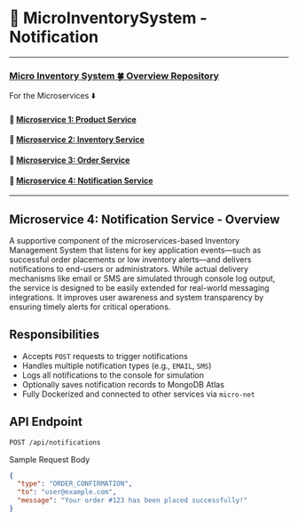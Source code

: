 # 🔔 MicroInventorySystem - Notification

---
###  [Micro Inventory System 🍀 Overview Repository ](https://github.com/Ochwada/MicroInventorySystem-Product)
For the Microservices ⬇️
#### 🔗 [Microservice 1: Product Service](https://github.com/Ochwada/MicroInventorySystem-Product)
#### 🔗 [Microservice 2: Inventory Service](https://github.com/Ochwada/MicroInventorySystem-Inventory)
#### 🔗 [Microservice 3: Order Service](https://github.com/Ochwada/MicroInventorySystem-Order)
#### 🔗 [Microservice 4: Notification Service](https://github.com/Ochwada/MicroInventorySystem-Notification)

---

## Microservice 4: Notification Service - Overview

A supportive component of the microservices-based Inventory Management System that listens for key application 
events—such as successful order placements or low inventory alerts—and delivers notifications to end-users or 
administrators. While actual delivery mechanisms like email or SMS are simulated through console log output, 
the service is designed to be easily extended for real-world messaging integrations. It improves user awareness and 
system transparency by ensuring timely alerts for critical operations.

## Responsibilities
- Accepts `POST` requests to trigger notifications 
- Handles multiple notification types (e.g., `EMAIL`, `SMS`)
- Logs all notifications to the console for simulation 
- Optionally saves notification records to MongoDB Atlas 
- Fully Dockerized and connected to other services via `micro-net`

## API Endpoint
```bash
POST /api/notifications
```

Sample Request Body

```json
{
  "type": "ORDER_CONFIRMATION",
  "to": "user@example.com",
  "message": "Your order #123 has been placed successfully!"
}
```